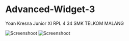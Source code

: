 # Advanced-Widget-3

Yoan Kresna Junior
XI RPL 4
34
SMK TELKOM MALANG

![Screenshoot](https://cloud.githubusercontent.com/assets/22161280/19260265/a16b186a-8fb2-11e6-824f-1ec8f64497f0.png)
![Screenshoot](https://cloud.githubusercontent.com/assets/22161280/19260277/baf44194-8fb2-11e6-843e-690e1c3278cd.png)
